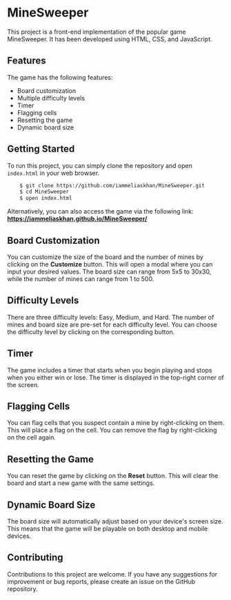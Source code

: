 # MineSweeper

This project is a front-end implementation of the popular game MineSweeper. It has been developed using HTML, CSS, and JavaScript.

## Features

The game has the following features:

- Board customization
- Multiple difficulty levels
- Timer
- Flagging cells
- Resetting the game
- Dynamic board size
## Getting Started

To run this project, you can simply clone the repository and open `index.html` in your web browser.

```sh
    $ git clone https://github.com/iammeliaskhan/MineSweeper.git
    $ cd MineSweeper
    $ open index.html
```

Alternatively, you can also access the game via the following link: **https://iammeliaskhan.github.io/MineSweeper/**

## Board Customization

You can customize the size of the board and the number of mines by clicking on the **Customize** button. This will open a modal where you can input your desired values. The board size can range from 5x5 to 30x30, while the number of mines can range from 1 to 500.

## Difficulty Levels

There are three difficulty levels: Easy, Medium, and Hard. The number of mines and board size are pre-set for each difficulty level. You can choose the difficulty level by clicking on the corresponding button.

## Timer

The game includes a timer that starts when you begin playing and stops when you either win or lose. The timer is displayed in the top-right corner of the screen.

## Flagging Cells

You can flag cells that you suspect contain a mine by right-clicking on them. This will place a flag on the cell. You can remove the flag by right-clicking on the cell again.

## Resetting the Game

You can reset the game by clicking on the **Reset** button. This will clear the board and start a new game with the same settings.

## Dynamic Board Size

The board size will automatically adjust based on your device's screen size. This means that the game will be playable on both desktop and mobile devices.

## Contributing

Contributions to this project are welcome. If you have any suggestions for improvement or bug reports, please create an issue on the GitHub repository.
